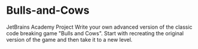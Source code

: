 # Bulls-and-Cows
JetBrains Academy Project
Write your own advanced version of the classic code breaking game "Bulls and Cows". Start with recreating the original version of the game and then take it to a new level.

